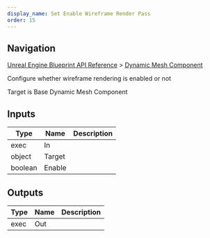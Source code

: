 ```yaml
---
display_name: Set Enable Wireframe Render Pass
order: 15
---
```

## Navigation

[Unreal Engine Blueprint API Reference](https://dev.epicgames.com/documentation/en-us/unreal-engine/BlueprintAPI) > [Dynamic Mesh Component](https://dev.epicgames.com/documentation/en-us/unreal-engine/BlueprintAPI/DynamicMeshComponent)

Configure whether wireframe rendering is enabled or not

Target is Base Dynamic Mesh Component

## Inputs

| Type | Name | Description |
| --- | --- | --- |
| exec | In |  |
| object | Target |  |
| boolean | Enable |  |

## Outputs

| Type | Name | Description |
| --- | --- | --- |
| exec | Out |  |

